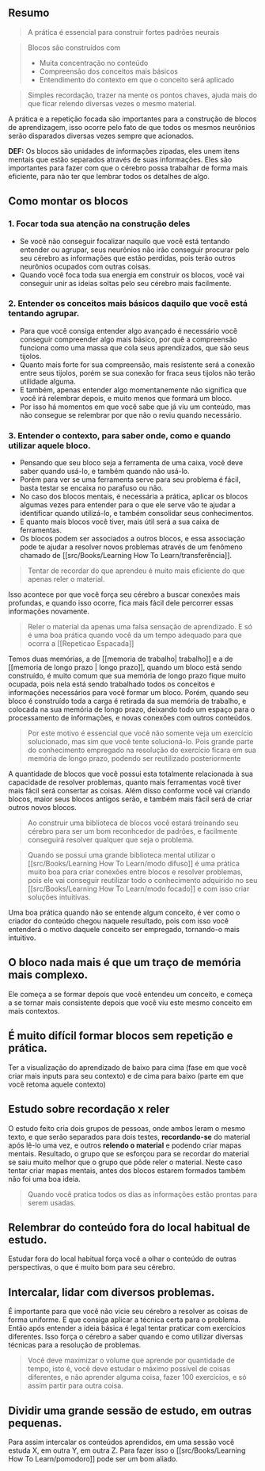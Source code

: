 ## Resumo
 
>A prática é essencial para construir fortes padrões neurais

>Blocos são construídos com
> - Muita concentração no conteúdo
> - Compreensão dos conceitos mais básicos
>  - Entendimento do contexto em que o conceito será aplicado

> Simples recordação, trazer na mente os pontos chaves, ajuda mais do que ficar relendo diversas vezes o mesmo material.
 
 A prática e a repetição focada são importantes para a construção de blocos de aprendizagem, isso ocorre pelo fato de que todos os mesmos neurônios serão disparados  diversas vezes sempre que acionados.
 
 **DEF:** Os blocos são unidades de informações zipadas, eles unem itens mentais que estão separados através de suas informações. Eles são importantes para fazer com que o cérebro possa trabalhar de forma mais eficiente, para não ter que lembrar todos os detalhes de algo.
 
 ##  Como montar os blocos
 
 ### 1. Focar toda sua atenção na construção deles
 * Se você não conseguir focalizar naquilo que você está tentando entender ou agrupar, seus neurônios não irão conseguir procurar pelo seu cérebro as informações que estão perdidas, pois terão outros neurônios ocupados com outras coisas. 
 * Quando você foca toda sua energia em construir os blocos, você vai conseguir unir as ideias soltas pelo seu cérebro mais facilmente.
 
 ### 2. Entender os conceitos mais básicos daquilo que você está tentando agrupar.
* Para que você consiga entender algo avançado é necessário você conseguir compreender algo mais básico, por quê a compreensão funciona como uma massa que cola seus aprendizados, que são seus tijolos. 
* Quanto mais forte for sua compreensão, mais resistente será a conexão entre seus tijolos, porém se sua conexão for fraca seus tijolos não terão utilidade alguma. 
* E também, apenas entender algo momentanemente não significa que você irá relembrar depois, e muito menos que formará um bloco.
* Por isso há momentos em que você sabe que já viu um conteúdo, mas não consegue se relembrar por que não o reviu quando necessário.

### 3. Entender o contexto, para saber onde, como e quando utilizar aquele bloco.
* Pensando que seu bloco seja a ferramenta de uma caixa, você deve saber quando usá-lo, e também quando não usá-lo.
* Porém para ver se uma ferramenta serve para seu problema é fácil, basta testar se encaixa no parafuso ou não.
* No caso dos blocos mentais, é necessária a prática, aplicar os blocos algumas vezes para entender para o que ele serve vão te ajudar a identificar quando utilizá-lo, e também consolidar seus conhecimentos.
* E quanto mais blocos você tiver, mais útil será a sua caixa de ferramentas.
* Os blocos podem ser associados a outros blocos, e essa associação pode te ajudar a resolver novos problemas através de um fenômeno chamado de [[src/Books/Learning How To Learn/transferência]].

>Tentar de recordar do que aprendeu é muito mais eficiente do que apenas reler o material.

Isso acontece por que você força seu cérebro a buscar conexões mais profundas, e quando isso ocorre, fica mais fácil dele percorrer essas informações novamente.

> Reler o material da apenas uma falsa sensação de aprendizado. E só é uma boa prática quando você da um tempo adequado para que ocorra a [[Repeticao Espacada]]

Temos duas memórias, a de [[memoria de trabalho| trabalho]] e a de [[memoria de longo prazo | longo prazo]], quando um bloco está sendo construído, é muito comum que sua memória de longo prazo fique muito ocupada, pois nela está sendo trabalhado todos os conceitos e informações necessários para você formar um bloco. Porém, quando seu bloco é construído toda a carga é retirada da sua memória de trabalho, e colocada na sua memória de longo prazo, deixando todo um espaço para o processamento de informações, e novas conexões com outros conteúdos.

> Por este motivo é essencial que você não somente veja um exercício solucionado, mas sim que você tente solucioná-lo. Pois grande parte do conhecimento empregado na resolução do exercício ficara em sua memória de longo prazo, podendo ser reutilizado posteriormente

A quantidade de blocos que você possui esta totalmente relacionada à sua capacidade de resolver problemas, quanto mais ferramentas você tiver mais fácil será consertar as coisas. 
Além disso conforme você vai criando blocos, maior seus blocos antigos serão, e também mais fácil será de criar outros novos blocos.

> Ao construir uma biblioteca de blocos você estará treinando seu cérebro para ser um bom reconhcedor de padrões, e facilmente conseguirá resolver qualquer que seja o problema.

> Quando se possui uma grande biblioteca mental utilizar o [[src/Books/Learning How To Learn/modo difuso]]  é uma prática muito boa para criar conexões entre blocos e resolver problemas, pois ele vai conseguir reutilizar todo o conhecimento adquirido no seu [[src/Books/Learning How To Learn/modo focado]] e com isso criar soluções intuitivas.

Uma boa prática quando não se entende algum conceito, é ver como o criador do conteúdo chegou naquele resultado, pois com isso você entenderá o motivo daquele conceito ser empregado, tornando-o mais intuitivo.

## O bloco nada mais é que um traço de memória mais complexo.

Ele começa a se formar depois que você entendeu um conceito, e começa a se tornar mais consistente depois que você viu este mesmo conceito em mais contextos.

## É muito difícil formar blocos sem repetição e prática.
Ter a visualização do aprendizado de baixo para cima (fase em que você criar mais inputs para seu contexto) e de cima para baixo (parte em que você retoma aquele contexto)

## Estudo sobre recordação x reler
O estudo feito cria dois grupos de pessoas, onde ambos leram o mesmo texto, e que serão separados para dois testes, **recordando-se** do material após lê-lo uma vez, e outros **relendo o material** e podendo criar mapas mentais.
Resultado, o grupo que se esforçou para se recordar do material se saiu muito melhor que o grupo que pôde reler o material.
Neste caso tentar criar mapas mentais, antes dos blocos estarem formados também não foi uma boa ideia.
>Quando você pratica todos os dias as informações estão prontas para serem usadas.

## Relembrar do conteúdo fora do local habitual de estudo.
Estudar fora do local habitual força você a olhar  o conteúdo de outras perspectivas, o que é muito bom para seu cérebro.

## Intercalar, lidar com diversos problemas.
É importante para que você não vicie seu cérebro a resolver as coisas de forma uniforme. E que consiga aplicar a técnica certa para o problema.
Então após entender a ideia básica é legal tentar praticar com exercícios diferentes.
Isso força o cérebro a saber quando e como utilizar diversas técnicas para a resolução de problemas.

> Você deve maximizar o volume que aprende por quantidade de tempo, isto é, você deve estudar o máximo possível de coisas diferentes, e não aprender alguma coisa, fazer 100 exercícios, e só assim partir para outra coisa.

## Dividir uma grande sessão de estudo, em outras pequenas. 
Para assim intercalar os conteúdos aprendidos, em uma sessão você estuda X, em outra Y, em outra Z. Para fazer isso o [[src/Books/Learning How To Learn/pomodoro]] pode ser um bom aliado.

